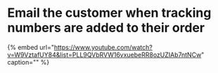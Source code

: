 # Email the customer when tracking numbers are added to their order

{% embed url="https://www.youtube.com/watch?v=W9VztafUY84&list=PLL9QVbRVW16vxuebeRR8ozUZIAb7ntNCw" caption="" %}


